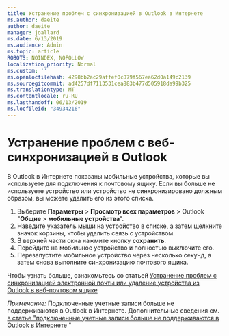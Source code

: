 ```yaml
---
title: Устранение проблем с синхронизацией в Outlook в Интернете
ms.author: daeite
author: daeite
manager: joallard
ms.date: 6/13/2019
ms.audience: Admin
ms.topic: article
ROBOTS: NOINDEX, NOFOLLOW
localization_priority: Normal
ms.custom: ''
ms.openlocfilehash: 4298bb2ac29affef0c879f567ea62d0a149c2139
ms.sourcegitcommit: ad4257df7113531cea883b477d505918da99b325
ms.translationtype: MT
ms.contentlocale: ru-RU
ms.lasthandoff: 06/13/2019
ms.locfileid: "34934216"
---
```

# <a name="fix-outlook-on-the-web-sync-issues"></a>Устранение проблем с веб-синхронизацией в Outlook

В Outlook в Интернете показаны мобильные устройства, которые вы используете для подключения к почтовому ящику. Если вы больше не используете устройство или устройство не синхронизировано должным образом, вы можете удалить его из этого списка.

1. Выберите **Параметры** > **Просмотр всех параметров** > Outlook "**Общие** > **мобильные устройства**".
1. Наведите указатель мыши на устройство в списке, а затем щелкните значок корзины, чтобы удалить связь с устройством.
1. В верхней части окна нажмите кнопку **сохранить**.
1. Перейдите на мобильное устройство и полностью выключите его.
1. Перезапустите мобильное устройство через несколько секунд, а затем снова выполните синхронизацию почтового ящика.

Чтобы узнать больше, ознакомьтесь со статьей [Устранение проблем с синхронизацией электронной почты или удаление устройства из Outlook в веб-почтовом ящике](https://support.office.com/article/775ed31c-05bd-4ee4-b1b3-33fad7b5b992)

*Примечание:* Подключенные учетные записи больше не поддерживаются в Outlook в Интернете. Дополнительные сведения см. [в статье "подключенные учетные записи больше не поддерживаются в Outlook в Интернете](https://support.office.com/article/5cc526bf-e928-4a99-8b9f-5e089df7d887) "